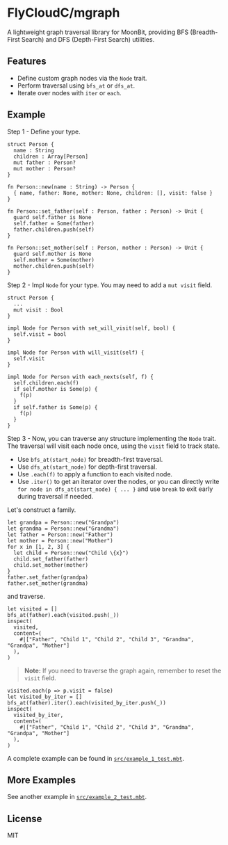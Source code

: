 # FlyCloudC/mgraph

A lightweight graph traversal library for MoonBit, providing BFS (Breadth-First Search) and DFS (Depth-First Search) utilities.

## Features

- Define custom graph nodes via the `Node` trait.
- Perform traversal using `bfs_at` or `dfs_at`.
- Iterate over nodes with `iter` or `each`.

## Example

Step 1 - Define your type.

```mbt
struct Person {
  name : String
  children : Array[Person]
  mut father : Person?
  mut mother : Person?
}

fn Person::new(name : String) -> Person {
  { name, father: None, mother: None, children: [], visit: false }
}

fn Person::set_father(self : Person, father : Person) -> Unit {
  guard self.father is None
  self.father = Some(father)
  father.children.push(self)
}

fn Person::set_mother(self : Person, mother : Person) -> Unit {
  guard self.mother is None
  self.mother = Some(mother)
  mother.children.push(self)
}
```

Step 2 - Impl `Node` for your type. You may need to add a `mut visit` field.

```mbt
struct Person {
  ...
  mut visit : Bool
}

impl Node for Person with set_will_visit(self, bool) {
  self.visit = bool
}

impl Node for Person with will_visit(self) {
  self.visit
}

impl Node for Person with each_nexts(self, f) {
  self.children.each(f)
  if self.mother is Some(p) {
    f(p)
  }
  if self.father is Some(p) {
    f(p)
  }
}
```

Step 3 - Now, you can traverse any structure implementing the `Node` trait. The traversal will visit each node once, using the `visit` field to track state.

- Use `bfs_at(start_node)` for breadth-first traversal.
- Use `dfs_at(start_node)` for depth-first traversal.
- Use `.each(f)` to apply a function to each visited node.
- Use `.iter()` to get an iterator over the nodes, or you can directly write `for node in dfs_at(start_node) { ... }` and use `break` to exit early during traversal if needed.

Let's construct a family.

```mbt
let grandpa = Person::new("Grandpa")
let grandma = Person::new("Grandma")
let father = Person::new("Father")
let mother = Person::new("Mother")
for x in [1, 2, 3] {
  let child = Person::new("Child \{x}")
  child.set_father(father)
  child.set_mother(mother)
}
father.set_father(grandpa)
father.set_mother(grandma)
```

and traverse.

```mbt
let visited = []
bfs_at(father).each(visited.push(_))
inspect(
  visited,
  content=(
    #|["Father", "Child 1", "Child 2", "Child 3", "Grandma", "Grandpa", "Mother"]
  ),
)
```

> **Note:** If you need to traverse the graph again, remember to reset the `visit` field.

```mbt
visited.each(p => p.visit = false)
let visited_by_iter = []
bfs_at(father).iter().each(visited_by_iter.push(_))
inspect(
  visited_by_iter,
  content=(
    #|["Father", "Child 1", "Child 2", "Child 3", "Grandma", "Grandpa", "Mother"]
  ),
)
```

A complete example can be found in [`src/example_1_test.mbt`](src/example_1_test.mbt).

## More Examples

See another example in [`src/example_2_test.mbt`](src/example_2_test.mbt).

## License

MIT
